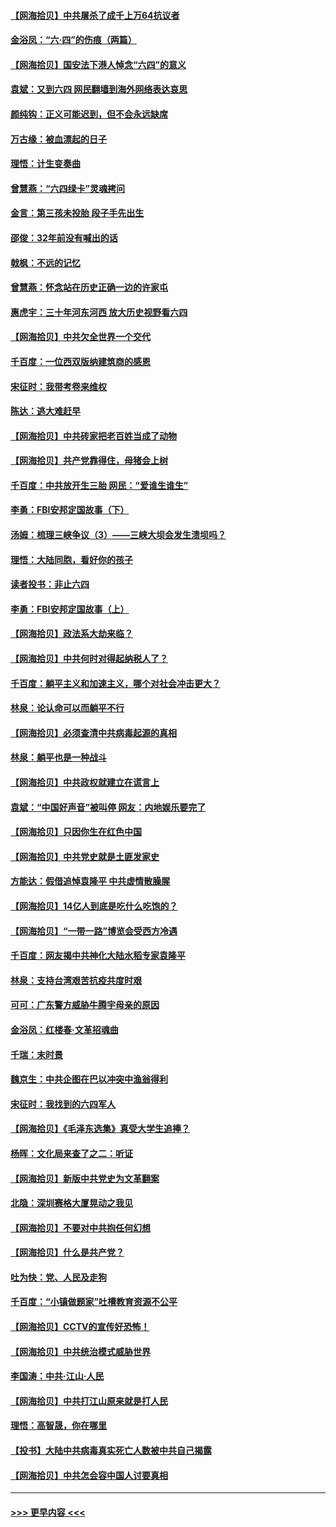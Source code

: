 #### [【网海拾贝】中共屠杀了成千上万64抗议者](../pages/nsc993/n13002713.md?t=06072051) 
#### [金浴凤：“六·四”的伤痕（两篇）](../pages/nsc993/n13001719.md?t=06072051) 
#### [【网海拾贝】国安法下港人悼念“六四”的意义](../pages/nsc993/n13001039.md?t=06072051) 
#### [袁斌：又到六四 网民翻墙到海外网络表达哀思](../pages/nsc993/n13000995.md?t=06072051) 
#### [颜纯钩：正义可能迟到，但不会永远缺席](../pages/nsc993/n13000920.md?t=06072051) 
#### [万古缘：被血漂起的日子](../pages/nsc993/n13000914.md?t=06072051) 
#### [理悟：计生变奏曲](../pages/nsc993/n13000414.md?t=06072051) 
#### [曾慧燕：“六四绿卡”灵魂拷问](../pages/nsc993/n13000277.md?t=06072051) 
#### [金言：第三孩未投胎 段子手先出生](../pages/nsc993/n13000215.md?t=06072051) 
#### [邵俊：32年前没有喊出的话](../pages/nsc993/n13000181.md?t=06072051) 
#### [戟枫：不远的记忆](../pages/nsc993/n13000121.md?t=06072051) 
#### [曾慧燕：怀念站在历史正确一边的许家屯](../pages/nsc993/n13000073.md?t=06072051) 
#### [惠虎宇：三十年河东河西 放大历史视野看六四](../pages/nsc993/n13000018.md?t=06072051) 
#### [【网海拾贝】中共欠全世界一个交代](../pages/nsc993/n12998706.md?t=06072051) 
#### [千百度：一位西双版纳建筑商的感恩](../pages/nsc993/n12998487.md?t=06072051) 
#### [宋征时：我带考卷来维权](../pages/nsc993/n12994088.md?t=06072051) 
#### [陈达：逃大难赶早](../pages/nsc993/n12993569.md?t=06072051) 
#### [【网海拾贝】中共砖家把老百姓当成了动物](../pages/nsc993/n12993483.md?t=06072051) 
#### [【网海拾贝】共产党靠得住，母猪会上树](../pages/nsc993/n12990730.md?t=06072051) 
#### [千百度：中共放开生三胎 网民：“爱谁生谁生”](../pages/nsc993/n12990644.md?t=06072051) 
#### [李勇：FBI安邦定国故事（下）](../pages/nsc993/n12987854.md?t=06072051) 
#### [汤姆：梳理三峡争议（3）——三峡大坝会发生溃坝吗？](../pages/nsc993/n12989806.md?t=06072051) 
#### [理悟：大陆同胞，看好你的孩子](../pages/nsc993/n12989778.md?t=06072051) 
#### [读者投书：非止六四](../pages/nsc993/n12989673.md?t=06072051) 
#### [李勇：FBI安邦定国故事（上）](../pages/nsc993/n12987749.md?t=06072051) 
#### [【网海拾贝】政法系大劫来临？](../pages/nsc993/n12987596.md?t=06072051) 
#### [【网海拾贝】中共何时对得起纳税人了？](../pages/nsc993/n12985578.md?t=06072051) 
#### [千百度：躺平主义和加速主义，哪个对社会冲击更大？](../pages/nsc993/n12985512.md?t=06072051) 
#### [林泉：论认命可以而躺平不行](../pages/nsc993/n12985505.md?t=06072051) 
#### [【网海拾贝】必须查清中共病毒起源的真相](../pages/nsc993/n12984276.md?t=06072051) 
#### [林泉：躺平也是一种战斗](../pages/nsc993/n12984194.md?t=06072051) 
#### [【网海拾贝】中共政权就建立在谎言上](../pages/nsc993/n12981880.md?t=06072051) 
#### [袁斌：“中国好声音”被叫停 网友：内地娱乐要完了](../pages/nsc993/n12981826.md?t=06072051) 
#### [【网海拾贝】只因你生在红色中国](../pages/nsc993/n12979096.md?t=06072051) 
#### [【网海拾贝】中共党史就是土匪发家史](../pages/nsc993/n12976478.md?t=06072051) 
#### [方能达：假借追悼袁隆平 中共虚情散臊腥](../pages/nsc993/n12976396.md?t=06072051) 
#### [【网海拾贝】14亿人到底是吃什么吃饱的？](../pages/nsc993/n12974125.md?t=06072051) 
#### [【网海拾贝】“一带一路”博览会受西方冷遇](../pages/nsc993/n12971787.md?t=06072051) 
#### [千百度：网友揭中共神化大陆水稻专家袁隆平](../pages/nsc993/n12971733.md?t=06072051) 
#### [林泉：支持台湾艰苦抗疫共度时艰](../pages/nsc993/n12971350.md?t=06072051) 
#### [可可：广东警方威胁牛腾宇母亲的原因](../pages/nsc993/n12971100.md?t=06072051) 
#### [金浴凤：红楼春·文革招魂曲](../pages/nsc993/n12970354.md?t=06072051) 
#### [千瑞：末时景](../pages/nsc993/n12970337.md?t=06072051) 
#### [魏京生：中共企图在巴以冲突中渔翁得利](../pages/nsc993/n12970286.md?t=06072051) 
#### [宋征时：我找到的六四军人](../pages/nsc993/n12970213.md?t=06072051) 
#### [【网海拾贝】《毛泽东选集》真受大学生追捧？](../pages/nsc993/n12968779.md?t=06072051) 
#### [杨晖：文化局来查了之二：听证](../pages/nsc993/n12966528.md?t=06072051) 
#### [【网海拾贝】新版中共党史为文革翻案](../pages/nsc993/n12967526.md?t=06072051) 
#### [北隐：深圳赛格大厦晃动之我见](../pages/nsc993/n12967393.md?t=06072051) 
#### [【网海拾贝】不要对中共抱任何幻想](../pages/nsc993/n12965222.md?t=06072051) 
#### [【网海拾贝】什么是共产党？](../pages/nsc993/n12962781.md?t=06072051) 
#### [吐为快：党、人民及走狗](../pages/nsc993/n12962747.md?t=06072051) 
#### [千百度：“小镇做题家”吐槽教育资源不公平](../pages/nsc993/n12962705.md?t=06072051) 
#### [【网海拾贝】CCTV的宣传好恐怖！](../pages/nsc993/n12959984.md?t=06072051) 
#### [【网海拾贝】中共统治模式威胁世界](../pages/nsc993/n12957622.md?t=06072051) 
#### [李国涛：中共‧江山‧人民](../pages/nsc993/n12957502.md?t=06072051) 
#### [【网海拾贝】中共打江山原来就是打人民](../pages/nsc993/n12954345.md?t=06072051) 
#### [理悟：高智晟，你在哪里](../pages/nsc993/n12953115.md?t=06072051) 
#### [【投书】大陆中共病毒真实死亡人数被中共自己揭露](../pages/nsc993/n12953050.md?t=06072051) 
#### [【网海拾贝】中共怎会容中国人讨要真相](../pages/nsc993/n12952161.md?t=06072051) 

----
#### [ >>> 更早内容 <<< ](../indexes/nsc993-earlier.md)
